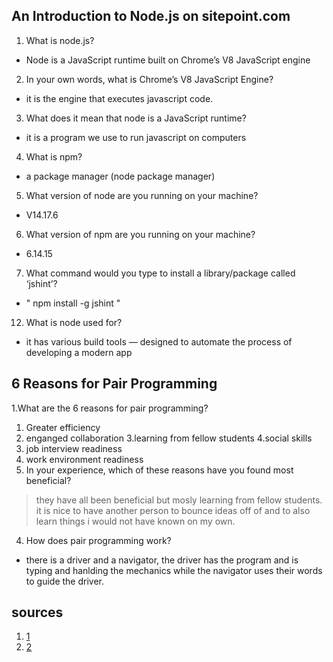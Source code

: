 ## An Introduction to Node.js on sitepoint.com
1. What is node.js?
- Node is a JavaScript runtime built on Chrome’s V8 JavaScript engine
2. In your own words, what is Chrome’s V8 JavaScript Engine?
 - it is the engine that executes javascript code.
3. What does it mean that node is a JavaScript runtime?
- it is a program we use to run javascript on computers
4. What is npm?
 - a package manager (node package manager)
5. What version of node are you running on your machine?
- V14.17.6
6. What version of npm are you running on your machine?
- 6.14.15
7. What command would you type to install a library/package called ‘jshint’?
- " npm install -g jshint "
12. What is node used for?
- it has various build tools — designed to automate the process of developing a modern app

## 6 Reasons for Pair Programming
1.What are the 6 reasons for pair programming?
  1. Greater efficiency
  2. enganged collaboration
  3.learning from fellow students
  4.social skills
  5. job interview readiness
  6. work environment readiness
2. In your experience, which of these reasons have you found most beneficial?
 > they have all been beneficial but mosly learning from fellow students. it is nice to have
 > another person to bounce ideas off of and to also learn things i would not have known on my own.
4. How does pair programming work?
- there is a driver and a navigator, the driver has the program and is typing and hanlding the mechanics while the navigator uses their words to guide the driver. 

## sources
1. [1](https://www.sitepoint.com/an-introduction-to-node-js/)
2. [2](https://www.codefellows.org/blog/6-reasons-for-pair-programming/)
